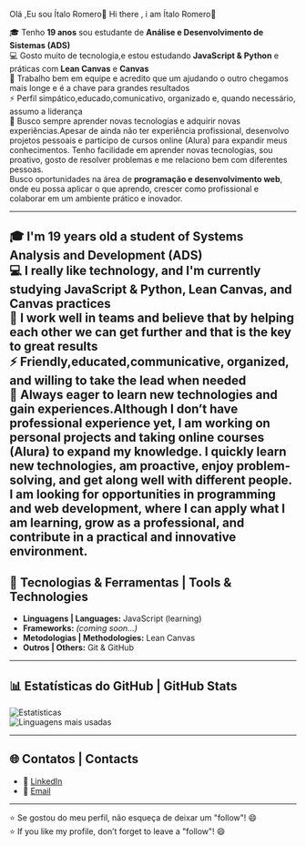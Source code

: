 Olá ,Eu sou Ítalo Romero👋
Hi there , i am Ítalo Romero👋


🎓 Tenho **19 anos**  sou estudante de **Análise e Desenvolvimento de Sistemas (ADS)**  
💻 Gosto muito de tecnologia,e estou estudando **JavaScript & Python** e práticas com **Lean Canvas** e **Canvas**  
🤝 Trabalho bem em equipe e acredito que um ajudando o outro chegamos mais longe e é a chave para grandes resultados  
⚡ Perfil simpático,educado,comunicativo, organizado e, quando necessário, assumo a liderança  
🚀 Busco sempre aprender novas tecnologias e adquirir novas experiências.Apesar de ainda não ter experiência profissional, desenvolvo projetos pessoais e participo de cursos online (Alura) para expandir meus conhecimentos. Tenho facilidade em aprender novas tecnologias, sou proativo, gosto de resolver problemas e me relaciono bem com diferentes pessoas.  
Busco oportunidades na área de **programação e desenvolvimento web**, onde eu possa aplicar o que aprendo, crescer como profissional e colaborar em um ambiente prático e inovador.  

---

🎓 I'm **19 years old**  a student of **Systems Analysis and Development (ADS)**  
💻 I really like technology, and I'm currently studying **JavaScript & Python**, **Lean Canvas**, and **Canvas** practices  
🤝 I work well in teams and believe that by helping each other we can get further and that is the key to great results  
⚡ Friendly,educated,communicative, organized, and willing to take the lead when needed  
🚀 Always eager to learn new technologies and gain experiences.Although I don’t have professional experience yet, I am working on personal projects and taking online courses (Alura) to expand my knowledge. I quickly learn new technologies, am proactive, enjoy problem-solving, and get along well with different people.  
I am looking for opportunities in **programming and web development**, where I can apply what I am learning, grow as a professional, and contribute in a practical and innovative environment.
---

## 🔧 Tecnologias & Ferramentas | Tools & Technologies  
- **Linguagens | Languages:** JavaScript (learning)  
- **Frameworks:** *(coming soon...)*  
- **Metodologias | Methodologies:** Lean Canvas  
- **Outros | Others:** Git & GitHub  

---

## 📊 Estatísticas do GitHub | GitHub Stats  
![Estatísticas](https://github-readme-stats.vercel.app/api?username=Italorsm&show_icons=true&theme=dracula)  
![Linguagens mais usadas](https://github-readme-stats.vercel.app/api/top-langs/?username=Italorsm&layout=compact&theme=dracula)  

---

## 🌐 Contatos | Contacts  

- 💼 [LinkedIn](https://www.linkedin.com/in/italoorsm)  
- 📧 [Email](mailto:italoorsm@gmail.com)   

---
⭐ Se gostou do meu perfil, não esqueça de deixar um "follow"! 😄  
⭐ If you like my profile, don’t forget to leave a "follow"! 😄
